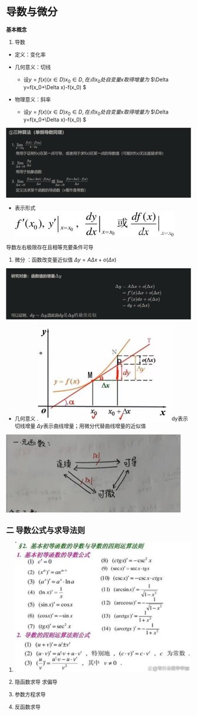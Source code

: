 # 导数与微分
**基本概念**
1. 导数
  - 定义：变化率

  - 几何意义：切线
    - 设$y=f(x)(x\in D) x_0\in D,在点x_0处自变量x取得增量为$
      $\Delta y=f(x_0+\Delta x)-f(x_0) $
      <br>
  - 物理意义：斜率
    - 设$y=f(x)(x\in D) x_0\in D,在点x_0处自变量x取得增量为$
      $\Delta y=f(x_0+\Delta x)-f(x_0) $
      <br>

![alt text](image-1.png)

- 表示形式
![alt text](image.png)

导数左右极限存在且相等充要条件可导 

1. 微分 ：函数改变量近似值
$\Delta y=A\Delta x+o(\Delta x)$

![alt text](image-2.png)

- 几何意义
![alt text](image-3.png)
dy表示切线增量
$\Delta y$表示曲线增量；用微分代替曲线增量的近似值



![alt text](image-5.png)

## 二 导数公式与求导法则
1. ![alt text](image-6.png)

2. 隐函数求导
求偏导

3. 参数方程求导

4. 反函数求导


